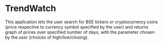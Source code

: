 # TrendWatch
This application lets the user search for BSE tickers or cryptocurrency coins (price respective to currency symbol specified by the user) and returns graph of prices over specified number of days, with the parameter chosen by the user (choices of high/low/closing).
